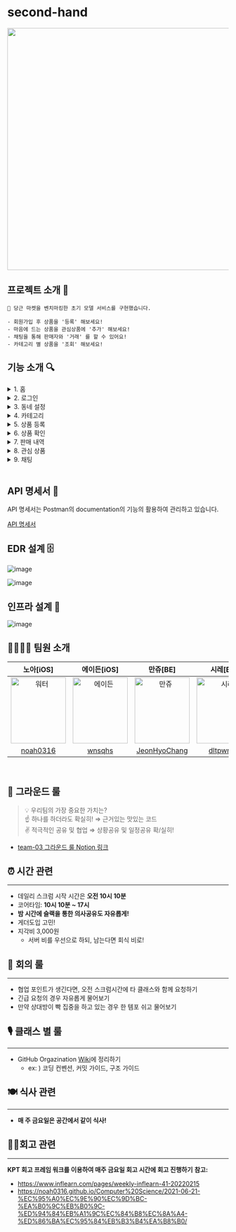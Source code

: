 # second-hand

<p align="center">
<img src="https://user-images.githubusercontent.com/63908856/243921798-d2e9633c-d94a-4e68-8001-b3b39b0de80e.png" width=550px/>

## 프로젝트 소개 👋

```
🎯 당근 마켓을 벤치마킹한 초기 모델 서비스를 구현했습니다.

- 회원가입 후 상품을 '등록' 해보세요!  
- 마음에 드는 상품을 관심상품에 '추가' 해보세요!
- 채팅을 통해 판매자와 '거래' 를 할 수 있어요!
- 카테고리 별 상품을 '조회' 해보세요!
```

## 기능 소개 🔍

<details>
  <summary>1. 홈</summary>
  <img src="https://velog.velcdn.com/images/sarang_daddy/post/133c57fc-13a3-4284-818f-227279aab471/image.png" width="70%">
</details>

<details>
  <summary>2. 로그인</summary>
  <img src="https://velog.velcdn.com/images/sarang_daddy/post/3b67d83b-fbd4-446b-a75d-acf78ee5a6ab/image.png" width="70%">
</details>

<details>
  <summary>3. 동네 설정</summary>
  <img src="https://velog.velcdn.com/images/sarang_daddy/post/6614e3a6-d796-436e-bd23-06ffc02e462a/image.png" width="70%">
  <img src="https://velog.velcdn.com/images/sarang_daddy/post/8581ea3b-7c01-49bf-8fd6-ff3203ccc03b/image.png" width="70%">
</details>

<details>
  <summary>4. 카테고리</summary>
  <img src="https://velog.velcdn.com/images/sarang_daddy/post/c2b8a938-2a5f-4702-88a7-a849b6cb925e/image.png" width="70%">
</details>

<details>
  <summary>5. 상품 등록</summary>
  <img src="https://velog.velcdn.com/images/sarang_daddy/post/de909834-d783-45ae-b764-867cc6646327/image.png" width="70%">
</details>

<details>
  <summary>6. 상품 확인</summary>
  <img src="https://velog.velcdn.com/images/sarang_daddy/post/c650477b-ce58-4a04-aca0-ff948f5ea92d/image.png" width="70%">
  <img src="https://velog.velcdn.com/images/sarang_daddy/post/64a51fec-09e1-4906-a23f-41e1a115d9df/image.png" width="70%">
  <img src="https://velog.velcdn.com/images/sarang_daddy/post/09ed0872-ce48-4107-9ff8-1591abd416dd/image.png" width="70%">
  <img src="https://velog.velcdn.com/images/sarang_daddy/post/b2707cf4-f4f5-400d-a6a8-eeb1a2b76210/image.png" width="70%">
</details>

<details>
  <summary>7. 판매 내역</summary>
  <img src="https://velog.velcdn.com/images/sarang_daddy/post/9ae69d9e-cd84-48c1-aa5f-2425f8351799/image.png" width="70%">
  <img src="https://velog.velcdn.com/images/sarang_daddy/post/e2bb3951-8e43-4462-ab3b-5da8e1f8f5e3/image.png" width="70%">
  <img src="https://velog.velcdn.com/images/sarang_daddy/post/ee05ae7a-fdf3-4418-b000-5e490ea6b7c3/image.png" width="70%">
</details>

<details>
  <summary>8. 관심 상품</summary>
  <img src="https://velog.velcdn.com/images/sarang_daddy/post/2e94c77a-ccea-44de-88f2-190b7e817f0b/image.png" width="70%">
</details>

<details>
  <summary>9. 채팅</summary>
  <img src="https://velog.velcdn.com/images/sarang_daddy/post/f736c830-bc88-46f5-95da-2230ebc16124/image.png" width="70%">
</details>

<br>

## API 명세서 📝

API 명세서는 Postman의 documentation의 기능의 활용하여 관리하고 있습니다.

[API 명세서](https://documenter.getpostman.com/view/26116797/2s93si2AeS#d40df49b-af53-42da-8479-ceb54d12807a)


## EDR 설계 🗄
![image](https://github.com/masters2023-2nd-project-03/second-hand/assets/20828490/588e7f53-5f76-49ff-9e75-61add7fc9bf8)

![image](https://github.com/masters2023-2nd-project-03/second-hand/assets/20828490/0bcbf173-12a7-4231-a69a-c76d4019f39c)

## 인프라 설계 📐
![image](https://github.com/masters2023-2nd-project-03/second-hand/assets/80495427/91193061-f01d-4bdc-a253-b9c810f3261b)

## 👨‍👩‍👧‍👧 팀원 소개

|                                              노아[iOS]                                               |                                               에이든[iOS]                                               |                                               만쥬[BE]                                               |                                               시레[BE]                                               |                                               사랑대디[FE]                                                |                                               시저[FE]                                               |
| :--------------------------------------------------------------------------------------------------: | :-----------------------------------------------------------------------------------------------------: | :--------------------------------------------------------------------------------------------------: | :--------------------------------------------------------------------------------------------------: | :-------------------------------------------------------------------------------------------------------: | :--------------------------------------------------------------------------------------------------: |
| <img src="https://avatars.githubusercontent.com/u/63908856?v=4" alt="워터" width="125" height="150"> | <img src="https://avatars.githubusercontent.com/u/115064144?v=4" alt="에이든" width="125" height="150"> | <img src="https://avatars.githubusercontent.com/u/20828490?v=4" alt="만쥬" width="125" height="150"> | <img src="https://avatars.githubusercontent.com/u/80495427?v=4" alt="시레" width="125" height="150"> | <img src="https://avatars.githubusercontent.com/u/109648042?v=4" alt="사랑대디" width="125" height="150"> | <img src="https://avatars.githubusercontent.com/u/76683390?v=4" alt="시저" width="125" height="150"> |
|                               [noah0316](https://github.com/noah0316)                                |                                   [wnsqhs](https://github.com/wnsqhs)                                   |                           [JeonHyoChang](https://github.com/JeonHyoChang)                            |                               [dltpwns0](https://github.com/dltpwns0)                                |                               [sarangdaddy](https://github.com/sarangdaddy)                               |                              [zlx454545](https://github.com/zlx454545)                               |

<br>

## 🤝 그라운드 룰

> 💡 우리팀의 가장 중요한 가치는?  
> ☝️ 하나를 하더라도 확실히! ⇒ 근거있는 맛있는 코드  
> ✌️ 적극적인 공유 및 협업 ⇒ 상황공유 및 일정공유 확/실히!

- [team-03 그라운드 룰 Notion 링크](https://www.notion.so/e68a9de186c84631be3f2bca94096f73?v=3beca8204f74440bb7d9e933da9ddc82&pvs=4)

## ⏰ 시간 관련

---

- 데일리 스크럼 시작 시간은 **오전 10시 10분**
- 코어타임: **10시 10분 ~ 17시**
- **밤 시간에 슬랙을 통한 의사공유도 자유롭게!**
- 게더도입 고민!
- 지각비 3,000원
  - 서버 비를 우선으로 하되, 남는다면 회식 비로!

## 🔨 회의 룰

---

- 협업 포인트가 생긴다면, 오전 스크럼시간에 타 클래스와 함께 요청하기
- 긴급 요청의 경우 자유롭게 물어보기
- 만약 상대방이 빡 집중을 하고 있는 경우 한 템포 쉬고 물어보기

## 🎙️ 클래스 별 룰

---

- GitHub Orgazination [Wiki](https://github.com/masters2023-2nd-project-03/second-hand/wiki)에 정리하기
  - ex: ) 코딩 컨벤션, 커밋 가이드, 구조 가이드

## 🍽️ 식사 관련

---

- **매 주 금요일은 공간에서 같이 식사!**

## 👮‍♀️회고 관련

---

**KPT 회고 프레임 워크를 이용하여 매주 금요일 회고 시간에 회고 진행하기** **참고:**

- https://www.inflearn.com/pages/weekly-inflearn-41-20220215
- https://noah0316.github.io/Computer%20Science/2021-06-21-%EC%95%A0%EC%9E%90%EC%9D%BC-%EA%B0%9C%EB%B0%9C-%ED%94%84%EB%A1%9C%EC%84%B8%EC%8A%A4-%ED%86%BA%EC%95%84%EB%B3%B4%EA%B8%B0/

</p>
